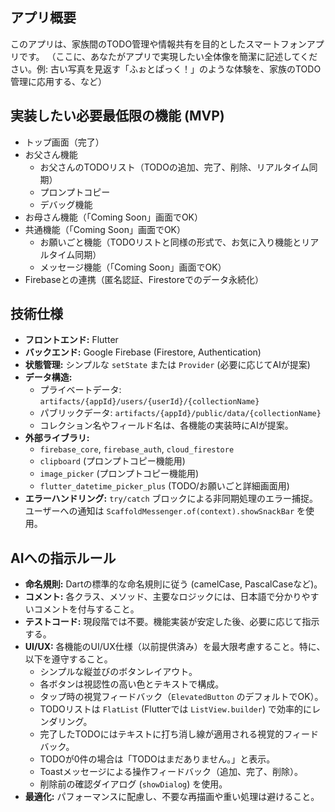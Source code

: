 ## アプリ概要
このアプリは、家族間のTODO管理や情報共有を目的としたスマートフォンアプリです。
（ここに、あなたがアプリで実現したい全体像を簡潔に記述してください。例: 古い写真を見返す「ふぉとぱっく！」のような体験を、家族のTODO管理に応用する、など）

## 実装したい必要最低限の機能 (MVP)
- トップ画面（完了）
- お父さん機能
    - お父さんのTODOリスト（TODOの追加、完了、削除、リアルタイム同期）
    - プロンプトコピー
    - デバッグ機能
- お母さん機能（「Coming Soon」画面でOK）
- 共通機能（「Coming Soon」画面でOK）
    - お願いごと機能（TODOリストと同様の形式で、お気に入り機能とリアルタイム同期）
    - メッセージ機能（「Coming Soon」画面でOK）
- Firebaseとの連携（匿名認証、Firestoreでのデータ永続化）

## 技術仕様
- **フロントエンド:** Flutter
- **バックエンド:** Google Firebase (Firestore, Authentication)
- **状態管理:** シンプルな `setState` または `Provider` (必要に応じてAIが提案)
- **データ構造:**
    - プライベートデータ: `artifacts/{appId}/users/{userId}/{collectionName}`
    - パブリックデータ: `artifacts/{appId}/public/data/{collectionName}`
    - コレクション名やフィールド名は、各機能の実装時にAIが提案。
- **外部ライブラリ:**
    - `firebase_core`, `firebase_auth`, `cloud_firestore`
    - `clipboard` (プロンプトコピー機能用)
    - `image_picker` (プロンプトコピー機能用)
    - `flutter_datetime_picker_plus` (TODO/お願いごと詳細画面用)
- **エラーハンドリング:** `try/catch` ブロックによる非同期処理のエラー捕捉。ユーザーへの通知は `ScaffoldMessenger.of(context).showSnackBar` を使用。

## AIへの指示ルール
- **命名規則:** Dartの標準的な命名規則に従う (camelCase, PascalCaseなど)。
- **コメント:** 各クラス、メソッド、主要なロジックには、日本語で分かりやすいコメントを付与すること。
- **テストコード:** 現段階では不要。機能実装が安定した後、必要に応じて指示する。
- **UI/UX:** 各機能のUI/UX仕様（以前提供済み）を最大限考慮すること。特に、以下を遵守すること。
    - シンプルな縦並びのボタンレイアウト。
    - 各ボタンは視認性の高い色とテキストで構成。
    - タップ時の視覚フィードバック（`ElevatedButton` のデフォルトでOK）。
    - TODOリストは `FlatList` (Flutterでは `ListView.builder`) で効率的にレンダリング。
    - 完了したTODOにはテキストに打ち消し線が適用される視覚的フィードバック。
    - TODOが0件の場合は「TODOはまだありません。」と表示。
    - Toastメッセージによる操作フィードバック（追加、完了、削除）。
    - 削除前の確認ダイアログ (`showDialog`) を使用。
- **最適化:** パフォーマンスに配慮し、不要な再描画や重い処理は避けること。